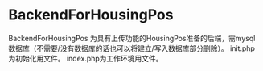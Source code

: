 # BackendForHousingPos
BackendForHousingPos
为具有上传功能的HousingPos准备的后端，需mysql数据库（不需要/没有数据库的话也可以将建立/写入数据库部分删除）。
init.php为初始化用文件。
index.php为工作环境用文件。
